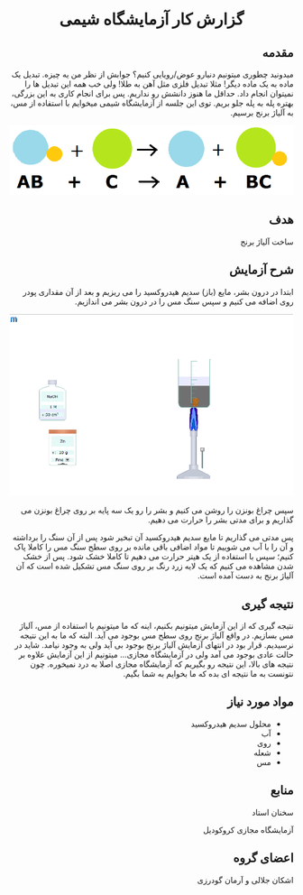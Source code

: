 <h1 align="center">گزارش کار آزمایشگاه شیمی</h1>


<!-- شروع مقدمه -->
<h2 dir="rtl">مقدمه</h2>

<p dir="rtl">
میدونید چطوری میتونیم دنیارو عوض/رویایی کنیم؟ جوابش از نظر من یه چیزه. تبدیل یک ماده به یک ماده دیگر! مثلا تبدیل فلزی مثل آهن به طلا! ولی خب همه این تبدیل ها را نمیتوان انجام داد. حداقل ما هنوز دانشش رو نداریم. پس برای انجام کاری به این بزرگی، بهتره پله به پله جلو بریم. توی این جلسه از آزمایشگاه شیمی میخوایم با استفاده از مس، به آلیاژ برنج برسیم. 
</p>
<!-- پایان مقدمه -->
<p align="center">
  <img src="https://github.com/ashkanjalaliQ/chemistry_laboratory/blob/main/images/synthsis_reaction2_(2).png?raw=true"/>
</p>

<h2 dir="rtl">هدف</h2>
<p dir="rtl">
ساخت آلیاژ برنج
</p>

<h2 dir="rtl">شرح آزمایش</h2>
<p dir="rtl">
 ابتدا در درون بشر، مایع (باز) سدیم هیدروکسید را می ریزیم و بعد از آن مقداری پودر روی اضافه می کنیم و سپس سنگ مس را در درون بشر می اندازیم. 
</p>

<p dir="rtl">
  <img src="https://github.com/ashkanjalaliQ/chemistry_laboratory/blob/main/images/croco.png?raw=true"/>
</p>

<p dir="rtl">
سپس چراغ بونزن را روشن می کنیم و بشر را رو یک سه پایه بر روی چراغ بونزن می گذاریم و برای مدتی بشر را حرارت می دهیم. 
</p>
<p dir="rtl">
پس مدتی می گذاریم تا مایع سدیم هیدروکسید آن تبخیر شود پس از آن سنگ را برداشته و آن را با آب می شوییم تا مواد اضافی باقی مانده بر روی سطح سنگ مس را کاملا پاک کنیم؛ سپس با استفاده از یک هیتر حرارت می دهیم تا کاملا خشک شود. پس از خشک شدن مشاهده می کنیم که یک لایه زرد رنگ بر روی سنگ مس تشکیل شده است که آن آلیاژ برنج به دست آمده است. 
</p>

<h2 dir="rtl">نتیجه گیری</h2>
<p dir="rtl">
نتیجه گیری که از این آزمایش میتونیم بکنیم، اینه که ما میتونیم با استفاده از مس، آلیاژ مس بسازیم. در واقع آلیاژ برنج روی سطح مس بوجود می آید. البته که ما به این نتیجه نرسیدیم. قرار بود در انتهای آزمایش آلیاژ برنج بوجود بی آید ولی به وجود نیامد. شاید در حالت عادی بوجود می آمد ولی در آزمایشگاه مجازی... میتونیم از این آزمایش علاوه بر نتیجه های بالا، این نتیجه رو بگیریم که آزمایشگاه مجازی اصلا به درد نمیخوره. چون نتونست به ما نتیجه ای بده که ما بخوایم به شما بگیم.
</p>

<h2 dir="rtl">مواد مورد نیاز</h2>
<ul dir="rtl">
  <li>محلول سدیم هیدروکسید</li>
  <li>آب</li>
  <li>روی</li>
  <li>شعله</li>
  <li>مس</li>
</ul>

<h2 dir="rtl">منابع</h2>
<p dir="rtl">سخنان استاد</p>
<p dir="rtl">آزمایشگاه مجازی کروکودیل</p>

<h2 dir="rtl">اعضای گروه</h2>
<p dir="rtl">اشکان جلالی و آرمان گودرزی</p>
